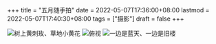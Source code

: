 +++
title = "五月随手拍"
date = 2022-05-07T17:36:00+08:00
lastmod = 2022-05-07T17:40:30+08:00
tags = ["摄影"]
draft = false
+++

![](/images/photo/2022-05-05.webp "树上黄刺玫、草地小黄花")
![](/images/photo/2022-05-06-1.jpg "俯视")
![](/images/photo/2022-05-06-2.jpg "一边是蓝天、一边是旧楼")
